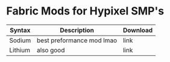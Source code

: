 # Fabric Mods for Hypixel SMP's
| Syntax      | Description | Download|
| ----------- | ----------- |---------|
|Sodium|best preformance mod lmao|link|
|Lithium|also good|link|
